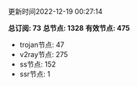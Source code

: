 更新时间2022-12-19 00:27:14

**总订阅: 73**
**总节点: 1328**
**有效节点: 475**
- trojan节点: 47
- v2ray节点: 275
- ss节点: 152
- ssr节点: 1
